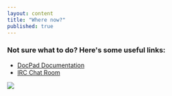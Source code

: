 ```yaml
---
layout: content
title: "Where now?"
published: true
---
```


### Not sure what to do? Here's some useful links:

- [DocPad Documentation](http://docpad.org/docs)
- [IRC Chat Room](irc://irc.freenode.net/docpad)

![](/src/documents/posts/avatar.png)